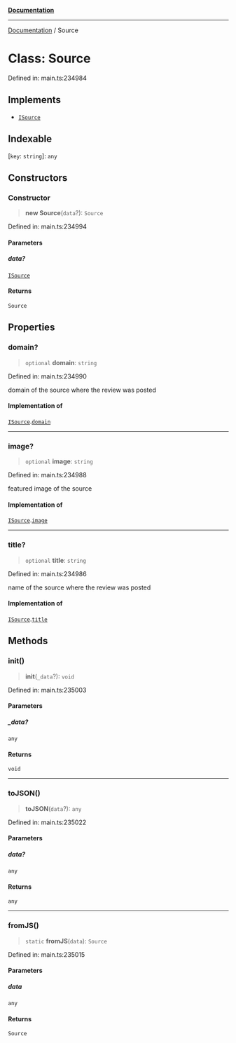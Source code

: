[**Documentation**](../README.md)

***

[Documentation](../README.md) / Source

# Class: Source

Defined in: main.ts:234984

## Implements

- [`ISource`](../interfaces/ISource.md)

## Indexable

\[`key`: `string`\]: `any`

## Constructors

### Constructor

> **new Source**(`data`?): `Source`

Defined in: main.ts:234994

#### Parameters

##### data?

[`ISource`](../interfaces/ISource.md)

#### Returns

`Source`

## Properties

### domain?

> `optional` **domain**: `string`

Defined in: main.ts:234990

domain of the source where the review was posted

#### Implementation of

[`ISource`](../interfaces/ISource.md).[`domain`](../interfaces/ISource.md#domain)

***

### image?

> `optional` **image**: `string`

Defined in: main.ts:234988

featured image of the source

#### Implementation of

[`ISource`](../interfaces/ISource.md).[`image`](../interfaces/ISource.md#image)

***

### title?

> `optional` **title**: `string`

Defined in: main.ts:234986

name of the source where the review was posted

#### Implementation of

[`ISource`](../interfaces/ISource.md).[`title`](../interfaces/ISource.md#title)

## Methods

### init()

> **init**(`_data`?): `void`

Defined in: main.ts:235003

#### Parameters

##### \_data?

`any`

#### Returns

`void`

***

### toJSON()

> **toJSON**(`data`?): `any`

Defined in: main.ts:235022

#### Parameters

##### data?

`any`

#### Returns

`any`

***

### fromJS()

> `static` **fromJS**(`data`): `Source`

Defined in: main.ts:235015

#### Parameters

##### data

`any`

#### Returns

`Source`
